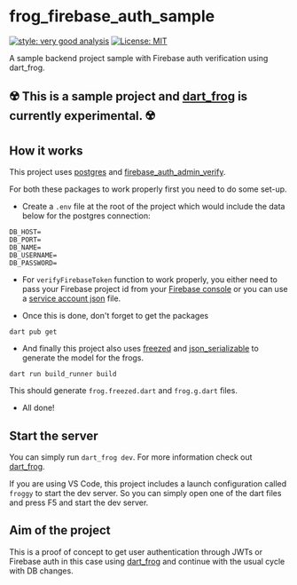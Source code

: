 # frog_firebase_auth_sample

[![style: very good analysis][very_good_analysis_badge]][very_good_analysis_link]
[![License: MIT][license_badge]][license_link]

[license_badge]: https://img.shields.io/badge/license-MIT-blue.svg
[license_link]: https://opensource.org/licenses/MIT
[very_good_analysis_badge]: https://img.shields.io/badge/style-very_good_analysis-B22C89.svg
[very_good_analysis_link]: https://pub.dev/packages/very_good_analysis

A sample backend project sample with Firebase auth verification using dart_frog.

<h2>☢️ This is a sample project and <a href="https://github.com/VeryGoodOpenSource/dart_frog">dart_frog</a> is currently experimental. ☢️</h2>

## How it works

This project uses [postgres](https://pub.dev/packages/postgres) and [firebase_auth_admin_verify](https://pub.dev/packages/firebase_auth_admin_verify).

For both these packages to work properly first you need to do some set-up.

- Create a `.env` file at the root of the project which would include the data below for the postgres connection:

```
DB_HOST=
DB_PORT=
DB_NAME=
DB_USERNAME=
DB_PASSWORD=
```

- For `verifyFirebaseToken` function to work properly, you either need to pass your Firebase project id from your [Firebase console](https://console.firebase.google.com/) or you can use a [service account json](https://firebase.google.com/docs/admin/setup#initialize-sdk) file.

- Once this is done, don't forget to get the packages

```
dart pub get
```

- And finally this project also uses [freezed](https://pub.dev/packages/freezed) and [json_serializable](https://pub.dev/packages/json_serializable) to generate the model for the frogs.

```
dart run build_runner build
```

This should generate `frog.freezed.dart` and `frog.g.dart` files.

- All done!

## Start the server

You can simply run `dart_frog dev`. For more information check out [dart_frog](https://github.com/VeryGoodOpenSource/dart_frog).

If you are using VS Code, this project includes a launch configuration called `froggy` to start the dev server. So you can simply open one of the dart files and press F5 and start the dev server.

## Aim of the project

This is a proof of concept to get user authentication through JWTs or Firebase auth in this case using [dart_frog](https://github.com/VeryGoodOpenSource/dart_frog) and continue with the usual cycle with DB changes.
